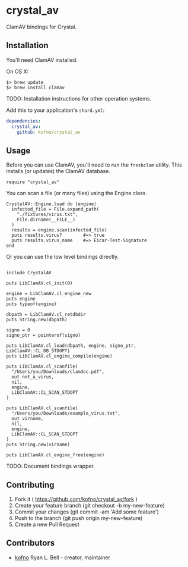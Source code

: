 # crystal_av

ClamAV bindings for Crystal.

## Installation

You'll need ClamAV installed.

On OS X:

```
$> brew update
$> brew install clamav
```

TODO: Installation instructions for other operation systems.

Add this to your application's `shard.yml`:

```yaml
dependencies:
  crystal_av:
    github: kofno/crystal_av
```


## Usage

Before you can use ClamAV, you'll need to run the `freshclam` utility. This
installs (or updates) the ClamAV database.

```crystal
require "crystal_av"
```

You can scan a file (or many files) using the Engine class.

```crystal
CrystalAV::Engine.load do |engine|
  infected_file = File.expand_path(
    "./fixtures/virus.txt",
    File.dirname(__FILE__)
  )
  results = engine.scan(infected_file)
  puts results.virus?        #=> true
  puts results.virus_name    #=> Eicar-Test-Signature
end
```

Or you can use the low level bindings directly.

```crystal

include CrystalAV

puts LibClamAV.cl_init(0)

engine = LibClamAV.cl_engine_new
puts engine
puts typeof(engine)

dbpath = LibClamAV.cl_retdbdir
puts String.new(dbpath)

signo = 0
signo_ptr = pointerof(signo)

puts LibClamAV.cl_load(dbpath, engine, signo_ptr, LibClamAV::CL_DB_STDOPT)
puts LibClamAV.cl_engine_compile(engine)

puts LibClamAV.cl_scanfile(
  "/Users/you/Downloads/clamdoc.pdf",
  out not_a_virus,
  nil,
  engine,
  LibClamAV::CL_SCAN_STDOPT
)

puts LibClamAV.cl_scanfile(
  "/Users/you/Downloads/example_virus.txt",
  out virname,
  nil,
  engine,
  LibClamAV::CL_SCAN_STDOPT
)
puts String.new(virname)

puts LibClamAV.cl_engine_free(engine)

```

TODO: Document bindings wrapper.


## Contributing

1. Fork it ( https://github.com/kofno/crystal_av/fork )
2. Create your feature branch (git checkout -b my-new-feature)
3. Commit your changes (git commit -am 'Add some feature')
4. Push to the branch (git push origin my-new-feature)
5. Create a new Pull Request

## Contributors

- [kofno](https://github.com/kofno) Ryan L. Bell - creator, maintainer
